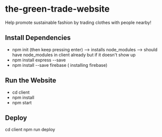 # the-green-trade-website

Help promote sustainable fashion by trading clothes with people nearby!


## Install Dependencies 
* npm init   (then keep pressing enter) --> installs node_modules --> should have node_modules in client already but if it doesn't show up
* npm install express --save
* npm install --save firebase ( installing firebase)

## Run the Website 
* cd client 
* npm install 
* npm start

## Deploy 
cd client
npm run deploy
